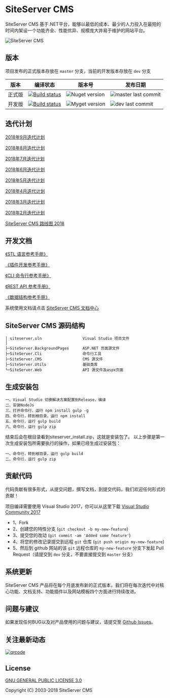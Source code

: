 # SiteServer CMS

SiteServer CMS 基于.NET平台，能够以最低的成本、最少的人力投入在最短的时间内架设一个功能齐全、性能优异、规模庞大并易于维护的网站平台。

![SiteServer CMS](https://www.siteserver.cn/assets/github-banner.png)

## 版本

项目发布的正式版本存放在 `master` 分支，当前的开发版本存放在 `dev` 分支

| 版本   | 编译状态                                                                                                                                                            | 版本号                                                                 | 发布日期                                                                                   |
| ------ | ------------------------------------------------------------------------------------------------------------------------------------------------------------------- | ---------------------------------------------------------------------- | ------------------------------------------------------------------------------------------ |
| 正式版 | [![Build status](https://ci.appveyor.com/api/projects/status/plx37i94y9gsqkru/branch/master?svg=true)](https://ci.appveyor.com/project/starlying/cms/branch/master) | ![Nuget version](https://img.shields.io/nuget/v/SS.CMS.svg)            | ![master last commit](https://img.shields.io/github/last-commit/siteserver/cms/master.svg) |
| 开发版 | [![Build status](https://ci.appveyor.com/api/projects/status/plx37i94y9gsqkru/branch/dev?svg=true)](https://ci.appveyor.com/project/starlying/cms/branch/dev)       | ![Myget version](https://img.shields.io/myget/siteserver/v/SS.CMS.svg) | ![dev last commit](https://img.shields.io/github/last-commit/siteserver/cms/dev.svg)       |

## 迭代计划

[2018年9月迭代计划](https://github.com/siteserver/cms/issues/1280)

[2018年8月迭代计划](https://github.com/siteserver/cms/issues/1138)

[2018年7月迭代计划](https://github.com/siteserver/cms/issues/956)

[2018年6月迭代计划](https://github.com/siteserver/cms/issues/719)

[2018年5月迭代计划](https://github.com/siteserver/cms/issues/518)

[2018年4月迭代计划](https://github.com/siteserver/cms/issues/412)

[2018年3月迭代计划](https://github.com/siteserver/cms/issues/300)

[2018年2月迭代计划](https://github.com/siteserver/cms/issues/239)

[SiteServer CMS 路线图 2018](https://github.com/siteserver/cms/issues/718)

## 开发文档

[《STL 语言参考手册》](https://docs.siteserver.cn/stl/)

[《插件开发参考手册》](https://docs.siteserver.cn/plugins/)

[《CLI 命令行参考手册》](https://docs.siteserver.cn/cli/)

[《REST API 参考手册》](https://docs.siteserver.cn/api/)

[《数据结构参考手册》](https://docs.siteserver.cn/model/)

系统使用文档请点击 [SiteServer CMS 文档中心](https://docs.siteserver.cn)

## SiteServer CMS 源码结构

```code
│ siteserver.sln                  Visual Studio 项目文件
│
├─SiteServer.BackgroundPages      ASP.NET 页面源文件
├─SiteServer.Cli                  命令行工具
├─SiteServer.CMS                  CMS 源文件
├─SiteServer.Utils                基础类库
└─SiteServer.Web                  API 源文件及aspx页面
```

## 生成安装包

```code
一、Visual Studio 切换解决方案配置到Release，编译
二、安装NodeJs
三、打开命令行，运行 npm install gulp -g
四、命令行，转到根目录，运行 npm install
五、命令行，运行 gulp build
六、命令行，运行 gulp zip
```

结束后会在根目录看到siteserver_install.zip，这就是安装包了。
以上步骤是第一次生成安装包所需要执行的操作，如果已经生成过安装包：

```code
一、命令行，转到根目录，运行 gulp build
二、命令行，运行 gulp zip
```

## 贡献代码

代码贡献有很多形式，从提交问题，撰写文档，到提交代码，我们欢迎任何形式的贡献！

项目编译需要使用 Visual Studio 2017，你可以从这里下载 [Visual Studio Community 2017](https://www.visualstudio.com/downloads/)

- 1、Fork
- 2、创建您的特性分支 (`git checkout -b my-new-feature`)
- 3、提交您的改动 (`git commit -am 'Added some feature'`)
- 4、将您的修改记录提交到远程 `git` 仓库 (`git push origin my-new-feature`)
- 5、然后到 github 网站的该 `git` 远程仓库的 `my-new-feature` 分支下发起 Pull Request（请提交到 `dev` 分支，不要直接提交到 `master` 分支）

## 系统更新

SiteServer CMS 产品将在每个月底发布新的正式版本，我们将在每次迭代中对核心功能、文档支持、功能插件以及网站模板四个方面进行持续改进。

## 问题与建议

如果发现任何BUG以及对产品使用的问题与建议，请提交至 [Github Issues](https://github.com/siteserver/cms/issues)。

## 关注最新动态

[![qrcode](https://www.siteserver.cn/images/qrcode_for_wx.jpg)](https://www.siteserver.cn/)

## License

[GNU GENERAL PUBLIC LICENSE 3.0](LICENSE)

Copyright (C) 2003-2018 SiteServer CMS